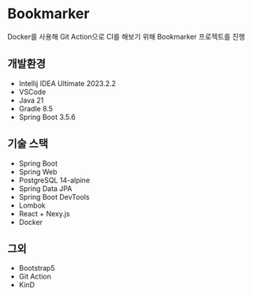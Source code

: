 # Bookmarker
Docker를 사용해 Git Action으로 CI를 해보기 위해 Bookmarker 프로젝트를 진행

## 개발환경
- Intellij IDEA Ultimate 2023.2.2
- VSCode
- Java 21
- Gradle 8.5
- Spring Boot 3.5.6
## 기술 스택
- Spring Boot
- Spring Web
- PostgreSQL 14-alpine
- Spring Data JPA
- Spring Boot DevTools
- Lombok
- React + Nexy.js
- Docker
## 그외
- Bootstrap5
- Git Action
- KinD
